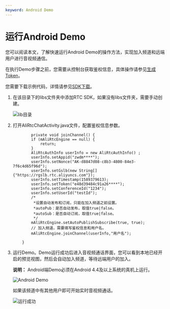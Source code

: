 ```yaml
---
keyword: Android Demo
---
```


# 运行Android Demo

您可以阅读本文，了解快速运行Android Demo的操作方法，实现加入频道和远端用户进行音视频通信。

在执行Demo步骤之前，您需要从控制台获取鉴权信息，具体操作请参见[生成Token](/cn.zh-CN/控制台指南/接入工具.md)。

您需要下载示例代码，详情请参见[SDK下载](/cn.zh-CN/SDK参考/SDK下载.md)。

1.  在该目录下的libs文件夹中添加RTC SDK，如果没有libs文件夹，需要手动创建。

    ![lib目录](https://static-aliyun-doc.oss-accelerate.aliyuncs.com/assets/img/zh-CN/5555588951/p110332.png)

2.  打开AliRtcChatActivity.java文件，配置鉴权信息参数。

    ```
            private void joinChannel() {
            if (mAliRtcEngine == null) {
                return;
            }
            AliRtcAuthInfo userInfo = new AliRtcAuthInfo() ;
            userInfo.setAppid("zwdm****");
            userInfo.setNonce("AK-d8847d08-c8b3-4800-84e3-7f6c4d65f96d");
            userInfo.setGslb(new String[]{"https://rgslb.rtc.aliyuncs.com"});
            userInfo.setTimestamp(1589379613);
            userInfo.setToken("e48d39484c91a26****");
            userInfo.setConferenceId("1234");
            userInfo.setUserId("testId");
            /*
             *设置自动发布和订阅，只能在加入频道之前设置。
             *autoPub：是否自动发布，取值true|false。
             *autoSub：是否自动订阅，取值true|false。
             */
            mAliRtcEngine.setAutoPublishSubscribe(true, true);
            // 加入频道，需要填写鉴权信息和用户名。
            mAliRtcEngine.joinChannel(userInfo,"用户名");
    
        }
    ```

3.  运行Demo。Demo运行成功后进入音视频通话界面，您可以看到本地已经开启的预览视图，然后会自动加入频道，等待远端用户的加入。

    **说明：** Android端Demo必须在Android 4.4及以上系统的真机上运行。

    ![Android Demo](https://static-aliyun-doc.oss-accelerate.aliyuncs.com/assets/img/zh-CN/5555588951/p49548.png)

    如果该频道中有其他用户即可开始实时音视频通话。

    ![运行成功](https://static-aliyun-doc.oss-accelerate.aliyuncs.com/assets/img/zh-CN/6555588951/p49549.png)


